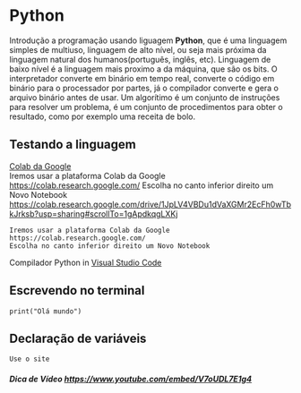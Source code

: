 # Python
Introdução a programação usando liguagem **Python**, que é uma linguagem simples de multiuso, linguagem de alto nível, ou seja mais próxima da linguagem natural dos humanos(português, inglês, etc). Linguagem de baixo nível é a linguagem mais proximo a da máquina, que são os bits. O interpretador converte em binário em tempo real, converte o código em binário para o processador por partes, já o compilador converte e gera o arquivo binário antes de usar.
Um algorítimo é um conjunto de instruções para resolver um problema, é um conjunto de procedimentos para obter o resultado, como por exemplo uma receita de bolo.

## Testando a linguagem
  [Colab da Google](https://colab.research.google.com/)  
  Iremos usar a plataforma Colab da Google https://colab.research.google.com/
  Escolha no canto inferior direito um Novo Notebook
  https://colab.research.google.com/drive/1JpLV4VBDu1dVaXGMr2EcFh0wTbkJrksb?usp=sharing#scrollTo=1gApdkqgLXKj
    
  ~~~
  Iremos usar a plataforma Colab da Google https://colab.research.google.com/
  Escolha no canto inferior direito um Novo Notebook
  
  ~~~
  Compilador Python in [Visual Studio Code](https://code.visualstudio.com/)
  
## Escrevendo no terminal

  ~~~
  print("Olá mundo")
  ~~~
  
  
## Declaração de variáveis

  ~~~
  Use o site 
  ~~~
##### Dica de Vídeo https://www.youtube.com/embed/V7oUDL7E1g4 
